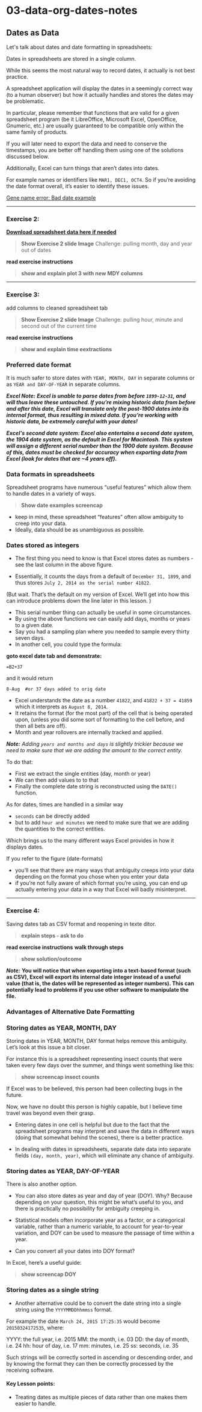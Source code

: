 # 03-data-org-dates-notes

## Dates as Data
Let's talk about dates and date formatting in spreadsheets:

Dates in spreadsheets are stored in a single column.

While this seems the most natural way to record dates, it actually is not best practice.

A spreadsheet application will display the dates in a seemingly correct way (to a human observer) but how it actually handles and stores the dates may be problematic.

In particular, please remember that functions that are valid for a given spreadsheet program (be it LibreOffice, Microsoft Excel, OpenOffice, Gnumeric, etc.) are usually guaranteed to be compatible only within the same family of products.

If you will later need to export the data and need to conserve the timestamps, you are better off handling them using one of the solutions discussed below.

Additionally, Excel can turn things that aren’t dates into dates.

For example names or identifiers like ``MAR1, DEC1, OCT4``. So if you’re avoiding the date format overall, it’s easier to identify these issues.

[Gene name error:  Bad date example](https://nsaunders.wordpress.com/2012/10/22/gene-name-errors-and-excel-lessons-not-learned/)

---

### Exercise 2:
[**Download spreadsheet data here if needed**](https://ndownloader.figshare.com/files/2252083)

> **Show Exercise 2 slide Image**
> Challenge: pulling month, day and year out of dates

**read exercise instructions**

> **show and explain plot 3 with new MDY columns**

---

### Exercise 3:
add columns to cleaned spreadsheet tab

> **Show Exercise 2 slide Image**
> Challenge: pulling hour, minute and second out of the current time

**read exercise instructions**

> **show and explain time eextractions**
>


### Preferred date format
It is much safer to store dates with ``YEAR, MONTH, DAY`` in separate columns or as ``YEAR and DAY-OF-YEAR`` in separate columns.

***Excel Note:***
***Excel is unable to parse dates from before ``1899-12-31``, and will thus leave these untouched.
If you’re mixing historic data from before and after this date, Excel will translate only the post-1900 dates into its internal format, thus resulting in mixed data.
If you’re working with historic data, be extremely careful with your dates!***

***Excel's second date system:
Excel also entertains a second date system, the 1904 date system, as the default in Excel for Macintosh. This system will assign a different serial number than the 1900 date system. Because of this, dates must be checked for accuracy when exporting data from Excel (look for dates that are ~4 years off).***

### Data formats in spreadsheets

Spreadsheet programs have numerous “useful features” which allow them to handle dates in a variety of ways.

> **Show date examples screencap**

* keep in mind, these spreadsheet “features” often allow ambiguity to creep into your data.
* Ideally, data should be as unambiguous as possible.

### Dates stored as integers

* The first thing you need to know is that Excel stores dates as numbers - see the last column in the above figure.

* Essentially, it counts the days from a default of ``December 31, 1899``, and thus stores ``July 2, 2014 as the serial number 41822``.

(But wait. That’s the default on my version of Excel. We’ll get into how this can introduce problems down the line later in this lesson. )

* This serial number thing can actually be useful in some circumstances.
* By using the above functions we can easily add days, months or years to a given date.
* Say you had a sampling plan where you needed to sample every thirty seven days.
* In another cell, you could type the formula:

**goto excel date tab and demonstrate:**
```
=B2+37
```
and it would return
```
8-Aug  #or 37 days added to orig date
```

* Excel understands the date as a number ``41822``, and ``41822 + 37 = 41859`` which it interprets as ``August 8, 2014``.
* It retains the format (for the most part) of the cell that is being operated upon, (unless you did some sort of formatting to the cell before, and then all bets are off).
* Month and year rollovers are internally tracked and applied.

***Note:***
*Adding ``years and months and days`` is slightly trickier because we need to make sure that we are adding the amount to the correct entity.*

To do that:
* First we extract the single entities (day, month or year)
* We can then add values to to that
* Finally the complete date string is reconstructed using the ``DATE()`` function.

As for dates, times are handled in a similar way
* ``seconds`` can be directly added
* but to add ``hour and minutes`` we need to make sure that we are adding the quantities to the correct entities.

Which brings us to the many different ways Excel provides in how it displays dates.

If you refer to the figure (date-formats)
* you’ll see that there are many ways that ambiguity creeps into your data depending on the format you chose when you enter your data
* if you’re not fully aware of which format you’re using, you can end up actually entering your data in a way that Excel will badly misinterpret.

---
### Exercise 4:
Saving dates tab as CSV format and reopening in texte ditor.

> **explain steps - ask to do**

**read exercise instructions**
**walk through steps**

> **show solution/outcome**

***Note:***
**You will notice that when exporting into a text-based format (such as CSV), Excel will export its internal date integer instead of a useful value (that is, the dates will be represented as integer numbers).
This can potentially lead to problems if you use other software to manipulate the file.**

### Advantages of Alternative Date Formatting

### Storing dates as YEAR, MONTH, DAY

Storing dates in YEAR, MONTH, DAY format helps remove this ambiguity. Let’s look at this issue a bit closer.

For instance this is a spreadsheet representing insect counts that were taken every few days over the summer, and things went something like this:

> **show screencap insect counts**
>

If Excel was to be believed, this person had been collecting bugs in the future.

Now, we have no doubt this person is highly capable, but I believe time travel was beyond even their grasp.

* Entering dates in one cell is helpful but due to the fact that the spreadsheet programs may interpret and save the data in different ways (doing that somewhat behind the scenes), there is a better practice.

* In dealing with dates in spreadsheets, separate date data into separate fields ``(day, month, year)``, which will eliminate any chance of ambiguity.


### Storing dates as YEAR, DAY-OF-YEAR

There is also another option.
* You can also store dates as year and day of year (DOY). Why? Because depending on your question, this might be what’s useful to you, and there is practically no possibility for ambiguity creeping in.

* Statistical models often incorporate year as a factor, or a categorical variable, rather than a numeric variable, to account for year-to-year variation, and DOY can be used to measure the passage of time within a year.

* Can you convert all your dates into DOY format?

In Excel, here’s a useful guide:

> **show screencap DOY**
>


### Storing dates as a single string

* Another alternative could be to convert the date string into a single string using the ``YYYYMMDDhhmmss`` format.

For example the date ``March 24, 2015 17:25:35`` would become ``20150324172535``, where:

YYYY: the full year, i.e. 2015
MM: the month, i.e. 03
DD: the day of month, i.e. 24
hh: hour of day, i.e. 17
mm: minutes, i.e. 25
ss: seconds, i.e. 35

Such strings will be correctly sorted in ascending or descending order, and by knowing the format they can then be correctly processed by the receiving software.

#### Key Lesson points:
* Treating dates as multiple pieces of data rather than one makes them easier to handle.
